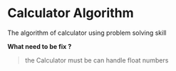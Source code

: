# Calculator Algorithm
The algorithm of calculator using problem solving skill


**What need to be fix ?**
> the Calculator must be can handle float numbers
